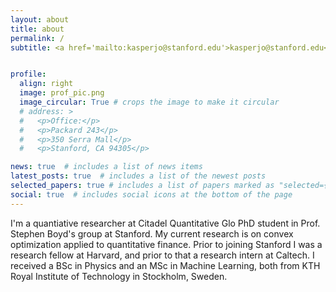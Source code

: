 ```yaml
---
layout: about
title: about
permalink: /
subtitle: <a href='mailto:kasperjo@stanford.edu'>kasperjo@stanford.edu</a>


profile:
  align: right
  image: prof_pic.png
  image_circular: True # crops the image to make it circular
  # address: >
  #   <p>Office:</p>
  #   <p>Packard 243</p>
  #   <p>350 Serra Mall</p>
  #   <p>Stanford, CA 94305</p>

news: true  # includes a list of news items
latest_posts: true  # includes a list of the newest posts
selected_papers: true # includes a list of papers marked as "selected={true}"
social: true  # includes social icons at the bottom of the page
---
```


I'm a quantiative researcher at Citadel Quantitative Glo PhD student in Prof. Stephen Boyd's group at Stanford. My current
research is on convex optimization applied to quantitative finance. Prior
to joining Stanford I was a research fellow at Harvard, and prior to that a
research intern at Caltech. I received a BSc in Physics and an MSc in Machine
Learning, both from KTH Royal Institute of Technology in Stockholm, Sweden.
